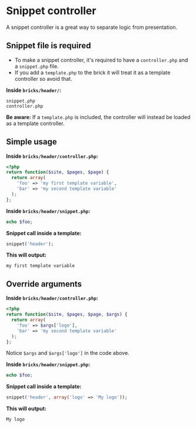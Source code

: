 # Snippet controller

A snippet controller is a great way to separate logic from presentation.

## Snippet file is required

- To make a snippet controller, it's required to have a `controller.php` and a `snippet.php` file.
- If you add a `template.php` to the brick it will treat it as a template controller so avoid that.

**Inside `bricks/header/`:**

```text
snippet.php
controller.php
```

**Be aware:** If a `template.php` is included, the controller will instead be loaded as a template controller.

## Simple usage

**Inside `bricks/header/controller.php`:**

```php
<?php
return function($site, $pages, $page) {
  return array(
    'foo' => 'my first template variable',
    'bar' => 'my second template variable'
  );
};
```

**Inside `bricks/header/snippet.php`:**

```php
echo $foo;
```

**Snippet call inside a template:**

```php
snippet('header');
```

**This will output:**

```text
my first template variable
```

## Override arguments

**Inside `bricks/header/controller.php`:**

```php
<?php
return function($site, $pages, $page, $args) {
  return array(
    'foo' => $args['logo'],
    'bar' => 'my second template variable'
  );
};
```

Notice `$args` and `$args['logo']` in the code above. 

**Inside `bricks/header/snippet.php`:**

```php
echo $foo;
```

**Snippet call inside a template:**

```php
snippet('header', array('logo' => 'My logo'));
```

**This will output:**

```text
My logo
```